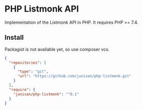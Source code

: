 # PHP Listmonk API

Implementation of the Listmonk API in PHP. It requires PHP >= 7.4.

## Install

Packagist is not available yet, so use composer vcs.

```json
{
  "repositories": [
    {
      "type": "git",
      "url": "https://github.com/junisan/php-listmonk.git"
    }
  ],
  "require": {
    "junisan/php-listmonk": "^0.1"
  }
}
```